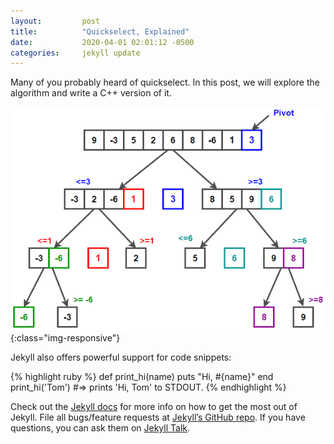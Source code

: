 ```yaml
---
layout:         post
title:          "Quickselect, Explained"
date:           2020-04-01 02:01:12 -0500
categories:     jekyll update
---
```

Many of you probably heard of quickselect. In this post, we will explore the algorithm and write a C++ version of it.

![Quick sort image](/images/Quicksort.png){:class="img-responsive"}

Jekyll also offers powerful support for code snippets:

{% highlight ruby %}
def print_hi(name)
  puts "Hi, #{name}"
end
print_hi('Tom')
#=> prints 'Hi, Tom' to STDOUT.
{% endhighlight %}

Check out the [Jekyll docs][jekyll-docs] for more info on how to get the most out of Jekyll. File all bugs/feature requests at [Jekyll’s GitHub repo][jekyll-gh]. If you have questions, you can ask them on [Jekyll Talk][jekyll-talk].

[jekyll-docs]:  https://jekyllrb.com/docs/home
[jekyll-gh]:    https://github.com/jekyll/jekyll
[jekyll-talk]:  https://talk.jekyllrb.com/
